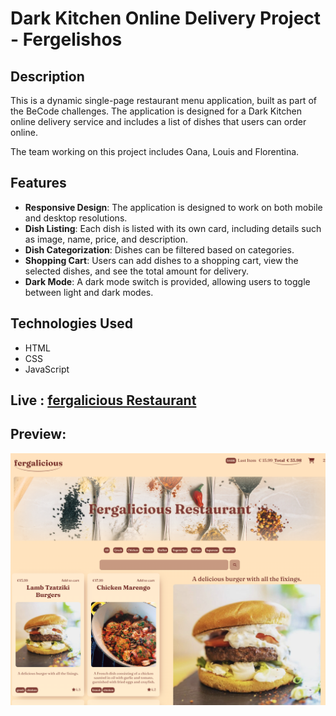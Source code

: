 # Dark Kitchen Online Delivery Project - Fergelishos

## Description

This is a dynamic single-page restaurant menu application, built as part of the BeCode challenges. The application is designed for a Dark Kitchen online delivery service and includes a list of dishes that users can order online.

The team working on this project includes Oana, Louis and Florentina.

## Features

- **Responsive Design**: The application is designed to work on both mobile and desktop resolutions.
- **Dish Listing**: Each dish is listed with its own card, including details such as image, name, price, and description.
- **Dish Categorization**: Dishes can be filtered based on categories.
- **Shopping Cart**: Users can add dishes to a shopping cart, view the selected dishes, and see the total amount for delivery.
- **Dark Mode**: A dark mode switch is provided, allowing users to toggle between light and dark modes.

## Technologies Used

- HTML
- CSS
- JavaScript

## Live : [fergalicious Restaurant](https://fergalicious.netlify.app/ )
## Preview:

![Alt text](assets/preview.png)